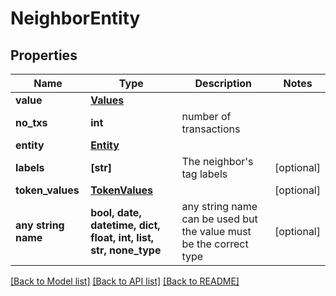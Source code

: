 # NeighborEntity


## Properties
Name | Type | Description | Notes
------------ | ------------- | ------------- | -------------
**value** | [**Values**](Values.md) |  | 
**no_txs** | **int** | number of transactions | 
**entity** | [**Entity**](Entity.md) |  | 
**labels** | **[str]** | The neighbor&#39;s tag labels | [optional] 
**token_values** | [**TokenValues**](TokenValues.md) |  | [optional] 
**any string name** | **bool, date, datetime, dict, float, int, list, str, none_type** | any string name can be used but the value must be the correct type | [optional]

[[Back to Model list]](../README.md#documentation-for-models) [[Back to API list]](../README.md#documentation-for-api-endpoints) [[Back to README]](../README.md)


